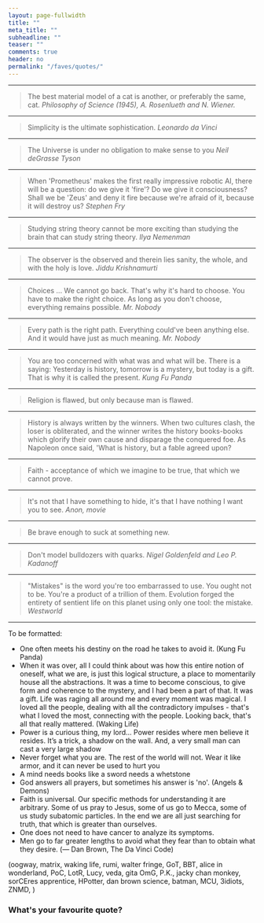 ```yaml
---
layout: page-fullwidth
title: ""
meta_title: ""
subheadline: ""
teaser: ""
comments: true
header: no
permalink: "/faves/quotes/"
---
```


<!--
<blockquote>Everything happens for a reason. (Britney Spears)</blockquote>

> 
<cite></cite>
<hr>
-->

<hr>

> The best material model of a cat is another, or preferably the same, cat.
<cite>Philosophy of Science (1945), A. Rosenlueth and N. Wiener.</cite>
<hr>

> Simplicity is the ultimate sophistication.
<cite>Leonardo da Vinci</cite>
<hr>

> The Universe is under no obligation to make sense to you
<cite>Neil deGrasse Tyson</cite>
<hr>

> When 'Prometheus' makes the first really impressive robotic AI, there will be a question: do we give it 'fire'? Do we give it consciousness? Shall we be 'Zeus' and deny it fire because we're afraid of it, because it will destroy us?
<cite>Stephen Fry</cite>
<hr>

> Studying string theory cannot be more exciting than studying the brain that can study string theory.
<cite>Ilya Nemenman</cite>
<hr>

> The observer is the observed and therein lies sanity, the whole, and with the holy is love.
<cite>Jiddu Krishnamurti</cite>
<hr>

> Choices ... We cannot go back. That's why it's hard to choose. You have to make the right choice. As long as you don't choose, everything remains possible.
<cite>Mr. Nobody</cite>
<hr>

> Every path is the right path. Everything could've been anything else. And it would have just as much meaning.
<cite>Mr. Nobody</cite>
<hr>

> You are too concerned with what was and what will be. There is a saying: Yesterday is history, tomorrow is a mystery, but today is a gift. That is why it is called the present.
<cite>Kung Fu Panda</cite>
<hr>

> Religion is flawed, but only because man is flawed.
<cite></cite>
<hr>

> History is always written by the winners. When two cultures clash, the loser is obliterated, and the winner writes the history books-books which glorify their own cause and disparage the conquered foe. As Napoleon once said, 'What is history, but a fable agreed upon?
<cite></cite>
<hr>

> Faith - acceptance of which we imagine to be true, that which we cannot prove.
<cite></cite>
<hr>

> It's not that I have something to hide, it's that I have nothing I want you to see.
<cite>Anon, movie</cite>
<hr>

> Be brave enough to suck at something new.
<cite></cite>
<hr>

> Don't model bulldozers with quarks.
<cite>Nigel Goldenfeld and Leo P. Kadanoff</cite>
<hr>

> "Mistakes" is the word you're too embarrassed to use. You ought not to be. You're a product of a trillion of them. Evolution forged the entirety of sentient life on this planet using only one tool: the mistake.
<cite>Westworld</cite>
<hr>

To be formatted:
* One often meets his destiny on the road he takes to avoid it. (Kung Fu Panda)
* When it was over, all I could think about was how this entire notion of oneself, what we are, is just this logical structure, a place to momentarily house all the abstractions. It was a time to become conscious, to give form and coherence to the mystery, and I had been a part of that. It was a gift. Life was raging all around me and every moment was magical. I loved all the people, dealing with all the contradictory impulses - that's what I loved the most, connecting with the people. Looking back, that's all that really mattered. (Waking Life)
* Power is a curious thing, my lord… Power resides where men believe it resides. It’s a trick, a shadow on the wall. And, a very small man can cast a very large shadow
* Never forget what you are. The rest of the world will not. Wear it like armor, and it can never be used to hurt you
* A mind needs books like a sword needs a whetstone
* God answers all prayers, but sometimes his answer is 'no'. (Angels & Demons)
* Faith is universal. Our specific methods for understanding it are arbitrary. Some of us pray to Jesus, some of us go to Mecca, some of us study subatomic particles. In the end we are all just searching for truth, that which is greater than ourselves.
* One does not need to have cancer to analyze its symptoms.
* Men go to far greater lengths to avoid what they fear than to obtain what they desire. (― Dan Brown, The Da Vinci Code)

(oogway, matrix, waking life, rumi, walter fringe, GoT, BBT, alice in wonderland, PoC, LotR, Lucy, veda, gita OmG, P.K., jacky chan monkey, sorCEres apprentice, HPotter, dan brown science, batman, MCU,  3idiots, ZNMD, )

### What's your favourite quote?

